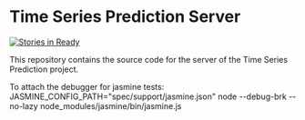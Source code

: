 # Time Series Prediction Server

[![Stories in Ready](https://badge.waffle.io/TimeSeriesPrediction/time-series-server.svg?label=ready&title=Ready)](http://waffle.io/TimeSeriesPrediction/time-series-server)

This repository contains the source code for the server of the Time Series Prediction project.


To attach the debugger for jasmine tests:
JASMINE_CONFIG_PATH="spec/support/jasmine.json" node --debug-brk --no-lazy node_modules/jasmine/bin/jasmine.js
